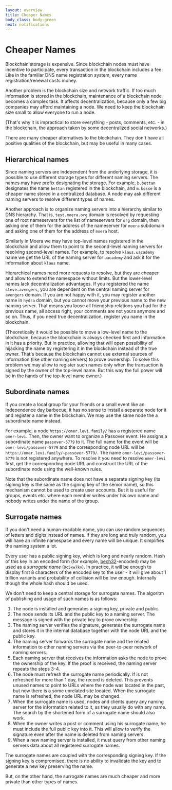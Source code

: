 ```yaml
---
layout: overview
title: Cheaper Names
body_class: body-green
next: notifications
---
```


# Cheaper Names

Blockchain storage is expensive. Since blockchain nodes must have
incentive to participate, every transaction in the blockchain includes a
fee. Like in the familiar DNS name registration system, every name
registration/renewal costs money.

Another problem is the blockchain size and network traffic. If too much
information is stored in the blockchain, maintenance of a blockchain
node becomes a complex task. It affects decentralization, because only a
few big companies may afford maintaining a node. We need to keep the
blockchain size small to allow everyone to run a node.

(That's why it is impractical to store everything - posts, comments,
etc. - in the blockchain, the approach taken by some decentralized
social networks.)

There are many cheaper alternatives to the blockchain. They don't have
all positive qualities of the blockchain, but may be useful in many
cases.

## Hierarchical names

Since naming servers are independent from the underlying storage, it is
possible to use different storage types for different naming servers.
The names may have prefix designating the storage. For example,
`b.bettan` designates the name `bettan` registered in the blockchain,
and `m.bosse` is a cheaper name stored in a centralized database. A node
may ask different naming servers to resolve different types of names.

Another approach is to organize naming servers into a hierarchy similar
to DNS hierarchy. That is, `test.moera.org` domain is resolved by
requesting one of root nameservers for the list of nameservers for `org`
domain, then asking one of them for the address of the nameserver for
`moera` subdomain and asking one of them for the address of `moera`
host.
 
Similarly in Moera we may have top-level names registered in the
blockchain and allow them to point to the second-level naming servers
for resolving second-level names. For example, to resolve
`klaus.uacademy` name we get the URL of the naming server for `uacademy`
and ask it for the information about `klaus` name.

Hierarchical names need more requests to resolve, but they are cheaper
and allow to extend the namespace without limits. But the lower-level
names lack decentralization advantages. If you registered the name
`steve.avengers`, you are dependent on the central naming server for
`avengers` domain. If you are not happy with it, you may register
another name in `hydra` domain, but you cannot move your previous name
to the new naming server. That means you loose all friendship relations
you had for the previous name, all access right, your comments are not
yours anymore and so on. Thus, if you need true decentralization,
register you name in the blockchain.

(Theoretically it would be possible to move a low-level name to the
blockchain, because the blockchain is always checked first and
information in it has a priority. But in practice, allowing that will
open possibility of hijacking the name by registering it in the
blockchain instead of the true owner. That's because the blockchain
cannot use external sources of information (like other naming servers)
to prove ownership. To solve this problem we may allow to register such
names only when the transaction is signed by the owner of the top-level
name. But this way the full power will be in the hands of the top-level
name owner.)

## Subordinate names

If you create a local group for your friends or a small event like an
Independence day barbecue, it has no sense to install a separate node
for it and register a name in the blockchain. We may use the same node
the a subordinate name instead.

For example, a node `https://omer.levi.family/` has a registered name
`omer-levi`. Then, the owner want to organize a Passover event. He
assigns a subordinate name `passover-5779` to it. The full name for the
event will be `omer-levi/passover-5779` and the corresponding node URL
will be `https://omer.levi.family/~passover-5779/`. The name
`omer-levi/passover-5779` is not registered anywhere. To resolve it you
need to resolve `omer-levi` first, get the corresponding node URL and
construct the URL of the subordinate node using the well-known rules.

Note that the subordinate name does not have a separate signing key (its
signing key is the same as the signing key of the senior name), so this
mechanism cannot be used to create user accounts. But it is useful for
groups, events etc. where each member writes under his own name and
nobody writes under the name of the group.

## Surrogate names

If you don't need a human-readable name, you can use random sequences of
letters and digits instead of names. If they are long and truly random,
you will have an infinite namespace and every name will be unique. It
simplifies the naming system a lot.

Every user has a public signing key, which is long and nearly random.
Hash of this key in an encoded form (for example, [bech32][1]-encoded)
may be used as a *surrogate name* (`0c5xw7kv`). In practice, it will be
enough to display first 8 characters of the encoded key to the user - it
will give about 1 trillion variants and probability of collision will be
low enough. Internally though the whole hash should be used.

We don't need to keep a central storage for surrogate names. The
algoritm of publishing and usage of such names is as follows:

1. The node is installed and generates a signing key, private and
   public.
2. The node sends its URL and the public key to a naming server. The
   message is signed with the private key to prove ownership.
3. The naming server verifies the signature, generates the surrogate
   name and stores it in the internal database together with the node
   URL and the public key.
4. The naming server forwards the surrogate name and the related
   information to other naming servers via the peer-to-peer network of
   naming servers.
5. Each naming server that receives the information asks the node to
   prove the ownership of the key. If the proof is received, the naming
   server repeats the steps 3-4.
6. The node must refresh the surrogate name periodically. If is not
   refreshed for more than 1 day, the record is deleted. This prevents
   unused names to point to URLs where the node was located in the past,
   but now there is a some unrelated site located. When the surrogate
   name is refreshed, the node URL may be changed.
7. When the surrogate name is used, nodes and clients query any naming
   server for the information related to it, as they usually do with any
   name. The search by the shortened form of a surrogate name should
   also work.
8. When the owner writes a post or comment using his surrogate name, he
   must include the full public key into it. This will allow to verify
   the signature even after the name is deleted from naming servers.
9. When a new naming server is installed, it must query from other
   naming servers data about all registered surrogate names.

The surrogate names are coupled with the corresponding signing key. If
the signing key is compromised, there is no ability to invalidate the
key and to generate a new key preserving the name.

But, on the other hand, the surrogate names are much cheaper and more
private than other types of names.

[1]: https://github.com/bitcoin/bips/blob/master/bip-0173.mediawiki
